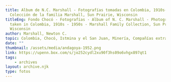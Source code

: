 ```yaml
---
title: Album de N.C. Marshall - Fotografías tomadas en Colombia, 1910s-1950s -
  Colección de la familia Marshall, Sun Prairie, Wisconsin
titleEng: Fondo Chocó - Fotografías - Album of N. C. Marshall - Photographs
  taken in Colombia, 1910s - 1950s - Marshall Family Collection, Sun Prairie,
  Wisconsin
author: Marshall, Newton C.
topic: Colombia, Chocó, Istmina y el San Juan, Minería, Compañías extranjeras
date: ""
thumbnail: /assets/media/andagoya-1952.png
link: https://upenn.box.com/s/jo252cydl2xu90f3hs09o6vhgx897qt1
tags:
    - archives
layout: archive.njk
type: fotos
---
```

